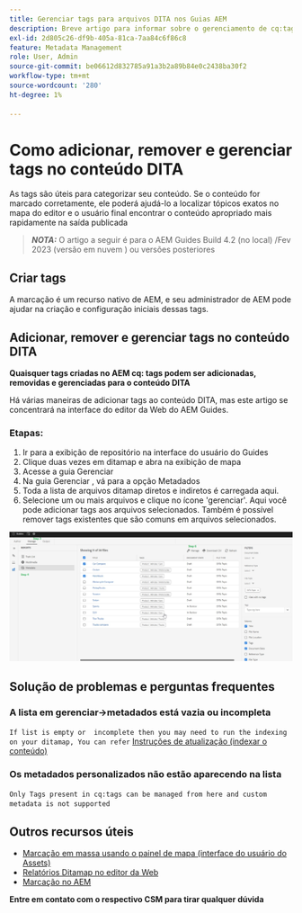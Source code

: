 ```yaml
---
title: Gerenciar tags para arquivos DITA nos Guias AEM
description: Breve artigo para informar sobre o gerenciamento de cq:tags em guias AEM
exl-id: 2d805c26-df9b-405a-81ca-7aa84c6f86c8
feature: Metadata Management
role: User, Admin
source-git-commit: be06612d832785a91a3b2a89b84e0c2438ba30f2
workflow-type: tm+mt
source-wordcount: '280'
ht-degree: 1%

---
```


# Como adicionar, remover e gerenciar tags no conteúdo DITA

As tags são úteis para categorizar seu conteúdo. Se o conteúdo for marcado corretamente, ele poderá ajudá-lo a localizar tópicos exatos no mapa do editor e o usuário final encontrar o conteúdo apropriado mais rapidamente na saída publicada

> **_NOTA:_**  O artigo a seguir é para o AEM Guides Build 4.2 (no local) /Fev 2023 (versão em nuvem ) ou versões posteriores


## Criar tags

A marcação é um recurso nativo de AEM, e seu administrador de AEM pode ajudar na criação e configuração iniciais dessas tags.


## Adicionar, remover e gerenciar tags no conteúdo DITA

**Quaisquer tags criadas no AEM cq: tags podem ser adicionadas, removidas e gerenciadas para o conteúdo DITA**

Há várias maneiras de adicionar tags ao conteúdo DITA, mas este artigo se concentrará na interface do editor da Web do AEM Guides.

### Etapas:

1. Ir para a exibição de repositório na interface do usuário do Guides
2. Clique duas vezes em ditamap e abra na exibição de mapa
3. Acesse a guia Gerenciar
4. Na guia Gerenciar , vá para a opção Metadados
5. Toda a lista de arquivos ditamap diretos e indiretos é carregada aqui.
6. Selecione um ou mais arquivos e clique no ícone &#39;gerenciar&#39;. Aqui você pode adicionar tags aos arquivos selecionados.
Também é possível remover tags existentes que são comuns em arquivos selecionados.

<img title="Gerenciar tags em guias AEM " alt="Gerenciar tags no DITA " src="ManageTags.jpg">

## Solução de problemas e perguntas frequentes

### A lista em gerenciar->metadados está vazia ou incompleta

`If list is empty or  incomplete then you may need to run the indexing on your ditamap, You can refer` [Instruções de atualização (indexar o conteúdo)](https://experienceleague.adobe.com/docs/experience-manager-guides-learn/tutorials/install-guide/on-prem-ig/download-install-upgrade-aemg/upgrade-xml-documentation.html?lang=en#steps-to-index-the-existing-content-to-use-the-new-find-and-replace%3A)

### Os metadados personalizados não estão aparecendo na lista

`Only Tags present in cq:tags can be managed from here and custom metadata is not supported`




## Outros recursos úteis

- [Marcação em massa usando o painel de mapa (interface do usuário do Assets)](https://experienceleague.adobe.com/docs/experience-manager-guides-learn/tutorials/user-guide/manaege-metadata/map-editor-bulk-tagging.html?lang=en)
- [Relatórios Ditamap no editor da Web](https://experienceleague.adobe.com/docs/experience-manager-guides-learn/tutorials/user-guide/reports-aem-guide/reports-web-editor.html?lang=en)
- [Marcação no AEM](https://experienceleague.adobe.com/docs/experience-manager-learn/assets/configuring/tagging.html?lang=en)


**Entre em contato com o respectivo CSM para tirar qualquer dúvida**
